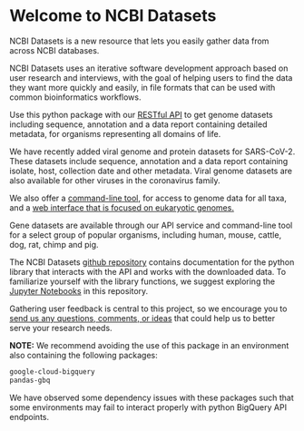 # Welcome to NCBI Datasets

NCBI Datasets is a new resource that lets you easily gather data from across NCBI databases.

NCBI Datasets uses an iterative software development approach based on user research and interviews, with the goal of helping users to find the data they want more quickly and easily, in file formats that can be used with common bioinformatics workflows.

Use this python package with our [RESTful API](https://api.ncbi.nlm.nih.gov/datasets/v1alpha/) to get genome datasets including sequence, annotation and a data report containing detailed metadata, for organisms representing all domains of life.

We have recently added viral genome and protein datasets for SARS-CoV-2.
These datasets include sequence, annotation and a data report containing isolate, host, collection date and other metadata. Viral genome datasets are also available for other viruses in the coronavirus family.

We also offer a [command-line tool](https://www.ncbi.nlm.nih.gov/datasets/docs/command-line-start/), for access to genome data for all taxa, and a [web interface that is focused on eukaryotic genomes.](https://www.ncbi.nlm.nih.gov/datasets/)

Gene datasets are available through our API service and command-line tool for a select group of popular organisms, including human, mouse, cattle, dog, rat, chimp and pig.

The NCBI Datasets [github repository](https://github.com/ncbi/datasets/) contains documentation for the python library that interacts with the API and works with the downloaded data.  To familiarize yourself with the library functions, we suggest exploring the [Jupyter Notebooks](https://github.com/ncbi/datasets/tree/master/examples/jupyter) in this repository.

Gathering user feedback is central to this project, so we encourage you to [send us any questions, comments, or ideas](mailto:info@ncbi.nlm.nih.gov) that could help us to better serve your research needs.

**NOTE:** We recommend avoiding the use of this package in an environment also containing the following packages:
```bash
google-cloud-bigquery
pandas-gbq
```
We have observed some dependency issues with these packages such that some environments may fail to interact properly with python BigQuery API endpoints.

